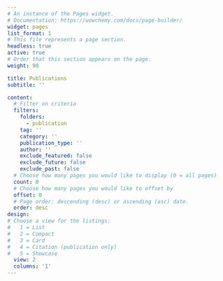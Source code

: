 ```yaml
---
# An instance of the Pages widget.
# Documentation: https://wowchemy.com/docs/page-builder/
widget: pages
list_format: 1
# This file represents a page section.
headless: true
active: true
# Order that this section appears on the page.
weight: 90

title: Publications
subtitle: ''

content:
  # Filter on criteria
  filters:
    folders:
      - publication
    tag: ''
    category: ''
    publication_type: ''
    author: ''
    exclude_featured: false
    exclude_future: false
    exclude_past: false
  # Choose how many pages you would like to display (0 = all pages)
  count: 0
  # Choose how many pages you would like to offset by
  offset: 0
  # Page order: descending (desc) or ascending (asc) date.
  order: desc
design:
# Choose a view for the listings:
#   1 = List
#   2 = Compact
#   3 = Card
#   4 = Citation (publication only)
#   5 = Showcase
  view: 2
  columns: '1'
---
```


<!--
{{% callout note %}}
Quickly discover relevant content by [filtering publications](./publication/).
{{% /callout %}}
-->
